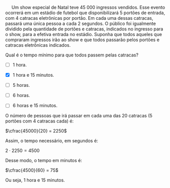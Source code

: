 

     Um show especial de Natal teve 45 000 ingressos vendidos. Esse evento ocorrerá em um estádio de futebol que disponibilizará 5 portões de entrada, com 4 catracas eletrônicas por portão. Em cada uma dessas catracas, passará uma única pessoa a cada 2 segundos. O público foi igualmente dividido pela quantidade de portões e catracas, indicados no ingresso para o show, para a efetiva entrada no estádio. Suponha que todos aqueles que compraram ingressos irão ao show e que todos passarão pelos portões e catracas eletrônicas indicados.

Qual é o tempo mínimo para que todos passem pelas catracas?



- [ ] 1 hora.
- [x] 1 hora e 15 minutos.
- [ ] 5 horas.
- [ ] 6 horas.
- [ ] 6 horas e 15 minutos.


O número de pessoas que irá passar em cada uma das 20 catracas (5 portões com 4 catracas cada) é:

$\cfrac{45000}{20} = 2250$

Assim, o tempo necessário, em segundos é:

$2 \cdot 2250 = 4500$

Desse modo, o tempo em minutos é:

$\cfrac{4500}{60} = 75$

Ou seja, 1 hora e 15 minutos.

        